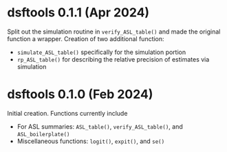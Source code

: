 # dsftools 0.1.1 (Apr 2024)

Split out the simulation routine in `verify_ASL_table()` and made the original
function a wrapper.  Creation of two additional function:

* `simulate_ASL_table()` specifically for the simulation portion
* `rp_ASL_table()` for describing the relative precision of estimates via simulation

# dsftools 0.1.0 (Feb 2024)

Initial creation.  Functions currently include

* For ASL summaries: `ASL_table()`, `verify_ASL_table()`, and `ASL_boilerplate()`
* Miscellaneous functions: `logit()`, `expit()`, and `se()`
